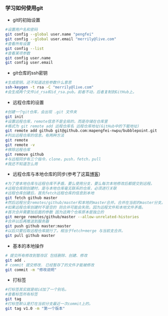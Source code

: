 

### 学习如何使用git

* git的初始设置

```bash
#设置用户名和密码
git config --global user.name "pengfei"
git config --global user.email "merrily@live.com"
#查看所有设置
git config --list
#查看某项参数
git config user.name
git config user.email

```

* git仓库的ssh密钥

```bash
#生成密钥。还不知道这些参数什么意思
ssh-keygen -t rsa -C "merrily@live.com"
#会生成两个文件id_rsa和id_rsa.pub。前者不动，后者复制到GitHub上。
```



* 远程仓库的设置

```bash
#创建一个git仓库，会出现 .git 文件夹
git init
#设置远程仓库，remote信息不是全局的，而是存储在仓库里
#格式为 git remote add 远程仓库名 远程仓库地址(GitHub中的下载地址)
git remote add github git@github.com:mapengfei-nwpu/bubblepoint.git
#列出远程仓库的信息。有两种方法
git remote
git remote -v
#移除远程仓库
git remove github
#与远程同步有三个指令，clone，push，fetch，pull
#我还不知道怎么用
```

* 远程仓库与本地仓库的同步(参考了这篇[博客](https://blog.csdn.net/u012575819/article/details/50553501))

```bash
#为了使本地仓库与远程仓库不矛盾，要么使用分支，要么每次本地修改后都提交到远程。
#远程仓库刚创建时，是与本地仓库毫无联系的仓库，必须进行关联
#远程仓库创建后，首先fetch远程仓库的信息到本地
git fetch github master
#然后远程分支remotes/github/master和本地的master合并。合并在当前的master分支。
#如果远程仓库创建时不是空的 则合并可能会失败。因为远程文件和本地文件矛盾。
#首次合并需要加后面的参数 因为这两个仓库原本是独立的
git merge remotes/github/master --allow-unrelated-histories
#合并以后再推送到服务器
git push github master:master
#以后只要拉取远程仓库就行了。相当于fetch+merge 与当前支合并。
git pull github master
```

* 基本的本地操作

```bash
# 提交所有修改到暂存区 包括删除、创建、修改 
git add .
# commit 提交修改. 已经暂存了的文件才能被修改
git commit -m "修改说明"

```

* 打标签

```bash
#打标签其实就是给id加了一个别名。
#查看标签所有标签
git tag
#打标签默认是打在当前分支最近一次commit上的。
git tag v1.0 -m "第一个版本"
```



